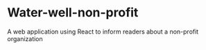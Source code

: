 # Water-well-non-profit
A web application using React to inform readers about a non-profit organization

